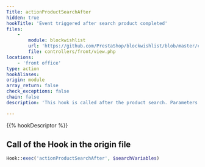 ```yaml
---
Title: actionProductSearchAfter
hidden: true
hookTitle: 'Event triggered after search product completed'
files:
    -
        module: blockwishlist
        url: 'https://github.com/PrestaShop/blockwishlist/blob/master/controllers/front/view.php'
        file: controllers/front/view.php
locations:
    - 'front office'
type: action
hookAliases: 
origin: module
array_return: false
check_exceptions: false
chain: false
description: 'This hook is called after the product search. Parameters are already filter'

---
```


{{% hookDescriptor %}}

## Call of the Hook in the origin file

```php
Hook::exec('actionProductSearchAfter', $searchVariables)
```
